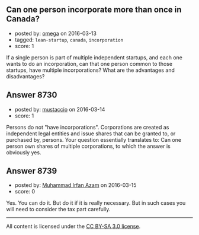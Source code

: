 ## Can one person incorporate more than once in Canada?

- posted by: [omega](https://stackexchange.com/users/1620855/omega) on 2016-03-13
- tagged: `lean-startup`, `canada`, `incorporation`
- score: 1

If a single person is part of multiple independent startups, and each one wants to do an incorporation, can that one person common to those startups, have multiple incorporations? What are the advantages and disadvantages?


## Answer 8730

- posted by: [mustaccio](https://stackexchange.com/users/1270839/mustaccio) on 2016-03-14
- score: 1

Persons do not "have incorporations". Corporations are created as independent legal entities and issue shares that can be granted to, or purchased by, persons. Your question essentially translates to: Can one person own shares of multiple corporations, to which the answer is obviously yes.


## Answer 8739

- posted by: [Muhammad Irfan Azam](https://stackexchange.com/users/7385196/muhammad-irfan-azam) on 2016-03-15
- score: 0

Yes. You can do it. But do it if it is really necessary. But in such cases you will need to consider the tax part carefully.



---

All content is licensed under the [CC BY-SA 3.0 license](https://creativecommons.org/licenses/by-sa/3.0/).
